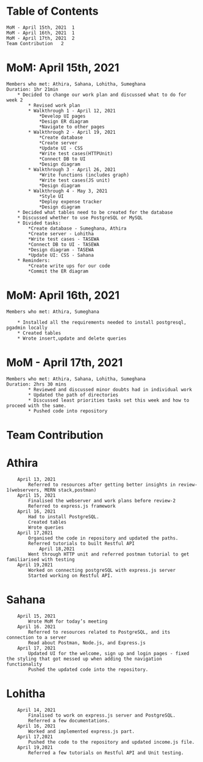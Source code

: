 # Table of Contents
	MoM - April 15th, 2021	1
	MoM - April 16th, 2021	1
	MoM - April 17th, 2021	2
	Team Contribution	2

# MoM: April 15th, 2021

	Members who met: Athira, Sahana, Lohitha, Sumeghana
	Duration: 1hr 21min
		* Decided to change our work plan and discussed what to do for week 2
			* Revised work plan
			* Walkthrough 1 - April 12, 2021
				*Develop UI pages
				*Design ER diagram
				*Navigate to other pages
			* Walkthrough 2 - April 19, 2021
				*Create database
				*Create server
				*Update UI - CSS
				*Write test cases(HTTPUnit)
				*Connect DB to UI
				*Design diagram
			* Walkthrough 3 - April 26, 2021
				*Write functions (includes graph)
				*Write test cases(JS unit)
				*Design diagram
			* Walkthrough 4 - May 3, 2021
				*Style UI
				*Deploy expense tracker
				*Design diagram
		* Decided what tables need to be created for the database
		* Discussed whether to use PostgreSQL or MySQL
		* Divided tasks:
			*Create database - Sumeghana, Athira
			*Create server - Lohitha
			*Write test cases - TASEWA
			*Connect DB to UI - TASEWA
			*Design diagram - TASEWA
			*Update UI: CSS - Sahana
		* Reminders:
			*Create write ups for our code
			*Commit the ER diagram


# MoM: April 16th, 2021
      
	Members who met: Athira, Sumeghana
	
		* Installed all the requirements needed to install postgresql, pgadmin locally
		* Created tables
		* Wrote insert,update and delete queries
	
# MoM - April 17th, 2021

	Members who met: Athira, Sahana, Lohitha, Sumeghana
	Duration: 2hrs 30 mins
			* Reviewed and discussed minor doubts had in individual work
			* Updated the path of directories
			* Discussed least priorities tasks set this week and how to proceed with the same.
			* Pushed code into repository
			
# Team Contribution 

# Athira
		April 13, 2021
			Referred to resources after getting better insights in review-1(webservers, MERN stack,postman)
		April 15, 2021
			Finalised the webserver and work plans before review-2
			Referred to express.js framework 
		April 16, 2021
			Had to install PostgreSQL.
			Created tables
			Wrote queries
		April 17,2021
			Organised the code in repository and updated the paths.
			Referred tutorials to built Restful API
                April 18,2021
			Went through HTTP unit and referred postman tutorial to get familiarised with testing
		April 19,2021
			Worked on connecting postgreSQL with express.js server
			Started working on Restful API.
			
# Sahana
		April 15, 2021
			Wrote MoM for today’s meeting
		April 16. 2021
			Referred to resources related to PostgreSQL, and its connection to a server
			Read about Postman, Node.js, and Express.js
		April 17, 2021
			Updated UI for the welcome, sign up and login pages - fixed the styling that got messed up when adding the navigation functionality
			Pushed the updated code into the repository. 

# Lohitha
		April 14, 2021
			Finalised to work on express.js server and PostgreSQL.
			Referred a few documentations.
		April 16, 2021
			Worked and implemented express.js part.
		April 17,2021
			Pushed the code to the repository and updated income.js file.
		April 19,2021
			Referred a few tutorials on Restful API and Unit testing.			

